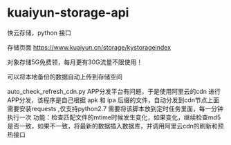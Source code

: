 # kuaiyun-storage-api
快云存储，python 接口


存储页面 https://www.kuaiyun.cn/storage/kystorageindex

对象存储5G免费领，每月更有30G流量不限使用！

可以将本地备份的数据自动上传到存储空间


auto_check_refresh_cdn.py
APP分发平台有问题，于是使用阿里云的cdn 进行APP分发，该程序是自己根据 apk 和 ipa 后缀的文件，自动分发到cdn节点上面
需要安装requests ,仅支持python2.7
需要将该脚本放到定时任务里面，每一分钟执行一次
功能：检查匹配文件的mtime时候发生变化，如果变化，继续检查md5是否一致，如果不一致，将最新的数据插入数据库，并调用阿里云cdn的刷新和预热接口
